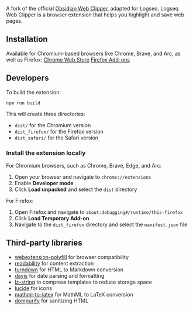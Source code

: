 A fork of the official [Obsidian Web Clipper](https://github.com/obsidianmd/obsidian-clipper), adapted for Logseq. Logseq Web Clipper is a browser extension that helps you highlight and save web pages. 

## Installation
Available for Chromium-based browsers like Chrome, Brave, and Arc, as well as Firefox:
[Chrome Web Store](https://chromewebstore.google.com/detail/logseq-web-clipper/fhjehofpeafndgabgbehflkncpmdldgg)
[Firefox Add-ons](https://addons.mozilla.org/en-US/firefox/addon/logseq-web-clipper/?utm_source=addons.mozilla.org&utm_medium=referral&utm_content=search)

## Developers

To build the extension:

```
npm run build
```

This will create three directories:
- `dist/` for the Chromium version
- `dist_firefox/` for the Firefox version
- `dist_safari/` for the Safari version

### Install the extension locally

For Chromium browsers, such as Chrome, Brave, Edge, and Arc:

1. Open your browser and navigate to `chrome://extensions`
2. Enable **Developer mode**
3. Click **Load unpacked** and select the `dist` directory

For Firefox:

1. Open Firefox and navigate to `about:debugging#/runtime/this-firefox`
2. Click **Load Temporary Add-on**
3. Navigate to the `dist_firefox` directory and select the `manifest.json` file

## Third-party libraries

- [webextension-polyfill](https://github.com/mozilla/webextension-polyfill) for browser compatibility
- [readability](https://github.com/mozilla/readability) for content extraction
- [turndown](https://github.com/mixmark-io/turndown) for HTML to Markdown conversion
- [dayjs](https://github.com/iamkun/dayjs) for date parsing and formatting
- [lz-string](https://github.com/pieroxy/lz-string) to compress templates to reduce storage space
- [lucide](https://github.com/lucide-icons/lucide) for icons
- [mathml-to-latex](https://github.com/asnunes/mathml-to-latex) for MathML to LaTeX conversion
- [dompurify](https://github.com/cure53/DOMPurify) for sanitizing HTML
